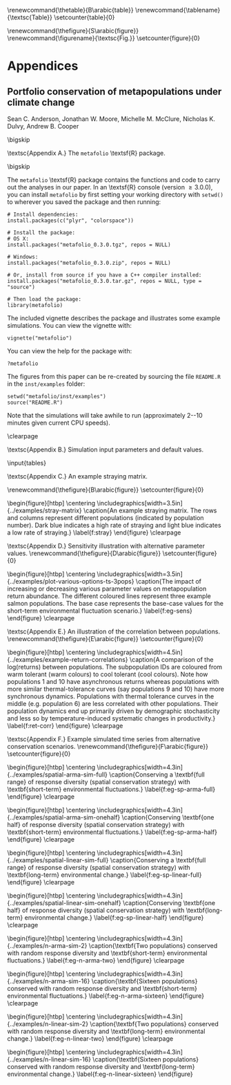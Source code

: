 <!--% redefine the command that creates the Table number.-->
\renewcommand{\thetable}{B\arabic{table}}
\renewcommand{\tablename}{\textsc{Table}}
\setcounter{table}{0}

<!--% redefine the command that creates the Figure number.-->
\renewcommand{\thefigure}{S\arabic{figure}}
\renewcommand{\figurename}{\textsc{Fig.}}
\setcounter{figure}{0}

# Appendices

## Portfolio conservation of metapopulations under climate change

Sean C. Anderson, Jonathan W. Moore, Michelle M. McClure, Nicholas K. Dulvy, Andrew B. Cooper

\bigskip

\textsc{Appendix A.} The `metafolio` \textsf{R} package.

\bigskip

The `metafolio` \textsf{R} package contains the functions and code to carry out the analyses in our paper.
In an \textsf{R} console (version $\ge 3.0.0$), you can install `metafolio` by first setting your working directory with `setwd()` to wherever you saved the package and then running:

```
# Install dependencies:
install.packages(c("plyr", "colorspace"))

# Install the package:
# OS X:
install.packages("metafolio_0.3.0.tgz", repos = NULL)

# Windows:
install.packages("metafolio_0.3.0.zip", repos = NULL)

# Or, install from source if you have a C++ compiler installed:
install.packages("metafolio_0.3.0.tar.gz", repos = NULL, type = "source")

# Then load the package:
library(metafolio)
```

The included vignette describes the package and illustrates some example simulations.
You can view the vignette with:

```
vignette("metafolio")
```

You can view the help for the package with:

```
?metafolio
```

The figures from this paper can be re-created by sourcing the file `README.R` in the `inst/examples` folder:

```
setwd("metafolio/inst/examples")
source("README.R")
```

Note that the simulations will take awhile to run (approximately 2--10 minutes given current CPU speeds).

\clearpage

\textsc{Appendix B.} Simulation input parameters and default values.

\input{tables}

\textsc{Appendix C.} An example straying matrix.

\renewcommand{\thefigure}{B\arabic{figure}}
\setcounter{figure}{0}

\begin{figure}[htbp]
\centering
\includegraphics[width=3.5in]{../examples/stray-matrix}
\caption{An example straying matrix. The rows and columns represent different
populations (indicated by population number). Dark blue indicates a high rate
of straying and light blue indicates a low rate of straying.}
\label{f:stray}
\end{figure}
\clearpage

\textsc{Appendix D.} Sensitivity illustration with alternative parameter values.
\renewcommand{\thefigure}{D\arabic{figure}}
\setcounter{figure}{0}

\begin{figure}[htbp]
\centering
\includegraphics[width=3.5in]{../examples/plot-various-options-ts-3pops}
\caption{The impact of increasing or decreasing various parameter values on
metapopulation return abundance. The different coloured lines represent three
example salmon populations. The base case represents the base-case values for
the short-term environmental fluctuation scenario.}
\label{f:eg-sens}
\end{figure}
\clearpage

\textsc{Appendix E.} An illustration of the correlation between populations.
\renewcommand{\thefigure}{E\arabic{figure}}
\setcounter{figure}{0}

\begin{figure}[htbp]
\centering
\includegraphics[width=4.5in]{../examples/example-return-correlations}
\caption{A comparison of the log(returns) between populations. The
subpopulation IDs are coloured from warm tolerant (warm colours) to cool
tolerant (cool colours). Note how populations 1 and 10 have asynchronous
returns whereas populations with more similar thermal-tolerance curves (say
populations 9 and 10) have more synchronous dynamics. Populations with
thermal tolerance curves in the middle (e.g. population 6) are less
correlated with other populations. Their population dynamics end up primarily
driven by demographic stochasticity and less so by temperature-induced
systematic changes in productivity.}
\label{f:ret-corr}
\end{figure}
\clearpage

\textsc{Appendix F.} Example simulated time series from alternative conservation scenarios.
\renewcommand{\thefigure}{F\arabic{figure}}
\setcounter{figure}{0}

\begin{figure}[htbp]
\centering
\includegraphics[width=4.3in]{../examples/spatial-arma-sim-full}
\caption{Conserving a \textbf{full range} of response diversity (spatial
conservation strategy) with \textbf{short-term} environmental fluctuations.}
\label{f:eg-sp-arma-full}
\end{figure}
\clearpage

\begin{figure}[htbp]
\centering
\includegraphics[width=4.3in]{../examples/spatial-arma-sim-onehalf}
\caption{Conserving \textbf{one half} of response diversity (spatial
conservation strategy) with \textbf{short-term} environmental fluctuations.}
\label{f:eg-sp-arma-half}
\end{figure}
\clearpage

\begin{figure}[htbp]
\centering
\includegraphics[width=4.3in]{../examples/spatial-linear-sim-full}
\caption{Conserving a \textbf{full range} of response diversity (spatial
conservation strategy) with \textbf{long-term} environmental change.}
\label{f:eg-sp-linear-full}
\end{figure}
\clearpage

\begin{figure}[htbp]
\centering
\includegraphics[width=4.3in]{../examples/spatial-linear-sim-onehalf}
\caption{Conserving \textbf{one half} of response diversity (spatial
conservation strategy) with \textbf{long-term} environmental change.}
\label{f:eg-sp-linear-half}
\end{figure}
\clearpage

\begin{figure}[htbp]
\centering
\includegraphics[width=4.3in]{../examples/n-arma-sim-2}
\caption{\textbf{Two populations} conserved with random response diversity and
\textbf{short-term} environmental fluctuations.}
\label{f:eg-n-arma-two}
\end{figure}
\clearpage

\begin{figure}[htbp]
\centering
\includegraphics[width=4.3in]{../examples/n-arma-sim-16}
\caption{\textbf{Sixteen populations} conserved with random response diversity
and \textbf{short-term} environmental fluctuations.}
\label{f:eg-n-arma-sixteen}
\end{figure}
\clearpage

\begin{figure}[htbp]
\centering
\includegraphics[width=4.3in]{../examples/n-linear-sim-2}
\caption{\textbf{Two populations} conserved with random response diversity and
\textbf{long-term} environmental change.}
\label{f:eg-n-linear-two}
\end{figure}
\clearpage

\begin{figure}[htbp]
\centering
\includegraphics[width=4.3in]{../examples/n-linear-sim-16}
\caption{\textbf{Sixteen populations} conserved with random response diversity
and \textbf{long-term} environmental change.}
\label{f:eg-n-linear-sixteen}
\end{figure}

